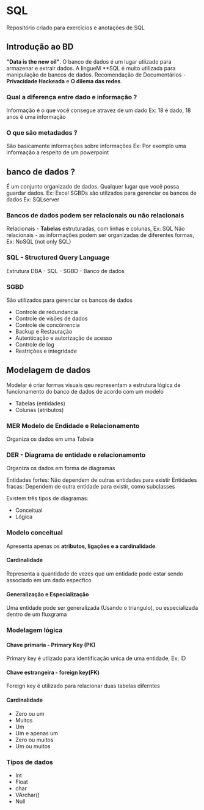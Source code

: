# SQL
Repositório criado para exercícios e anotações de SQL

## Introdução ao BD
**"Data is the new oil"**.
O banco de dados é um lugar utiizado para armazenar e extrair dados.
A lingueM **SQL é muito utilizada para manipulação de bancos de dados.
Recomendação de Documentários -  **Privacidade Hackeada** e **O dilema das redes**.

### Qual a diferença entre dado e informação ?
Informação é o que você consegue atravez de um dado 
Ex: 18 é dado, 18 anos é uma informação

### O que são metadados ?
São basicamente informações sobre informações 
Ex: Por exemplo uma informação a respeito de um powerpoint

## banco de dados ?
É um conjunto organizado de dados.
Qualquer lugar que você possa guardar dados. Ex: Excel
SGBDs são utilzados para gerenciar os bancos de dados Ex: SQLserver

### Bancos de dados podem ser relacionais ou não relacionais
Relacionais - **Tabelas** estruturadas, com linhas e colunas, Ex: SQL 
Não relacionais - as informações podem ser organizadas de diferentes formas, Ex: NoSQL (not only SQL)

### SQL - Structured **Query** Language
Estrutura DBA - SQL - SGBD - Banco de dados

### SGBD
São utilizados para gerenciar os bancos de dados 

* Controle de redundancia 
* Controle de visões de dados 
* Controle de concôrrencia 
* Backup e Restauração 
* Autenticação e autorização de acesso 
* Controle de log
* Restrições e integridade 

## Modelagem de dados 
Modelar é criar formas visuais qeu representam a estrutura lógica de funcionamento do banco de dados de acordo com um modelo
* Tabelas (entidades)
* Colunas (atributos)

### MER Modelo de Endidade e Relacionamento 
Organiza os dados em uma Tabela

### DER - Diagrama de entidade e relacionamento 
Organiza os dados em forma de diagramas

Entidades fortes: Não dependem de outras entidades para existir 
Entidades fracas: Dependem de outra entidade para existir, como subclasses

Existem três tipos de diagramas:
* Conceitual
* Lógica 

### Modelo conceitual
Apresenta apenas os **atributos, ligações e a cardinalidade**.

#### Cardinalidade 
Representa a quantidade de vezes que um entidade pode estar sendo associado em um dado especfico 

#### Generalização e Especialização 
Uma entidade pode ser generalizada (Usando o triangulo), ou especializada dentro de um fluxgrama 

### Modelagem lógica
#### Chave primaria - Primary Key (PK)
Primary key é utlizado para identificação unica de uma entidade, Ex; ID

#### Chave estrangeira - foreign key(FK)
Foreign key é utilizado para relacionar duas tabelas diferntes

#### Cardinalidade 
* Zero ou um 
* Muitos
* Um 
* Um e apenas um
* Zero ou muitos 
* Um ou muitos 

### Tipos de dados 
* Int 
* Float
* char
* VArchar()
* Null




